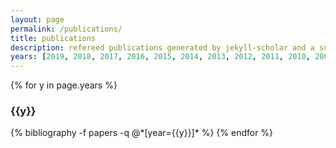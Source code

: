 ```yaml
---
layout: page
permalink: /publications/
title: publications
description: refereed publications generated by jekyll-scholar and a subsection of <a href="https://ui.adsabs.harvard.edu/user/libraries/i8xalhGwSJKpbZlp7RmcIg">my ads library</a>
years: [2019, 2018, 2017, 2016, 2015, 2014, 2013, 2012, 2011, 2010, 2009, 2007]
---
```


{% for y in page.years %}
  <h3 class="year">{{y}}</h3>
  {% bibliography -f papers -q @*[year={{y}}]* %}
{% endfor %}
